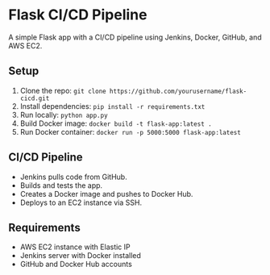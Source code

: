 # Flask CI/CD Pipeline

A simple Flask app with a CI/CD pipeline using Jenkins, Docker, GitHub, and AWS EC2.

## Setup
1. Clone the repo: `git clone https://github.com/yourusername/flask-cicd.git`
2. Install dependencies: `pip install -r requirements.txt`
3. Run locally: `python app.py`
4. Build Docker image: `docker build -t flask-app:latest .`
5. Run Docker container: `docker run -p 5000:5000 flask-app:latest`

## CI/CD Pipeline
- Jenkins pulls code from GitHub.
- Builds and tests the app.
- Creates a Docker image and pushes to Docker Hub.
- Deploys to an EC2 instance via SSH.

## Requirements
- AWS EC2 instance with Elastic IP
- Jenkins server with Docker installed
- GitHub and Docker Hub accounts
